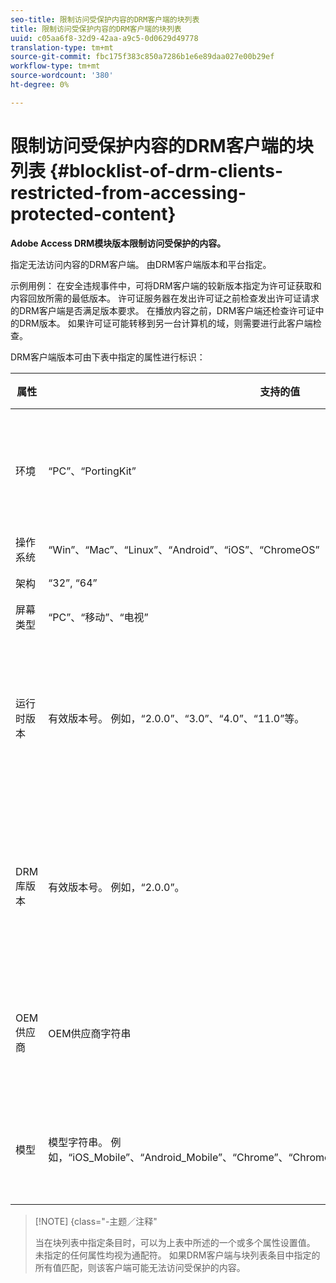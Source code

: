 ```yaml
---
seo-title: 限制访问受保护内容的DRM客户端的块列表
title: 限制访问受保护内容的DRM客户端的块列表
uuid: c05aa6f8-32d9-42aa-a9c5-0d0629d49778
translation-type: tm+mt
source-git-commit: fbc175f383c850a7286b1e6e89daa027e00b29ef
workflow-type: tm+mt
source-wordcount: '380'
ht-degree: 0%

---
```



# 限制访问受保护内容的DRM客户端的块列表 {#blocklist-of-drm-clients-restricted-from-accessing-protected-content}

**Adobe Access DRM模块版本限制访问受保护的内容。**

指定无法访问内容的DRM客户端。 由DRM客户端版本和平台指定。

示例用例： 在安全违规事件中，可将DRM客户端的较新版本指定为许可证获取和内容回放所需的最低版本。 许可证服务器在发出许可证之前检查发出许可证请求的DRM客户端是否满足版本要求。 在播放内容之前，DRM客户端还检查许可证中的DRM版本。 如果许可证可能转移到另一台计算机的域，则需要进行此客户端检查。

DRM客户端版本可由下表中指定的属性进行标识：

| **属性** | **支持的值** | **匹配条件** | **说明** |
|---|---|---|---|
| 环境 | “PC”、“PortingKit” | 精确匹配 | 标识客户端是在桌面上还是任何其他设备上运行。 |
| 操作系统 | “Win”、“Mac”、“Linux”、“Android”、“iOS”、“ChromeOS” | 精确匹配 | Platform |
| 架构 | “32”, “64” | 精确匹配 | 32位或64位 |
| 屏幕类型 | “PC”、“移动”、“电视” | 精确匹配 |  |
| 运行时版本 | 有效版本号。 例如，“2.0.0”、“3.0”、“4.0”、“11.0”等。 | 如果客户端版本小于或等于指定的版本，则匹配。 | 版本号指定为数字和句点(“”)的组合。 任意长度的。 |
| DRM库版本 | 有效版本号。 例如，“2.0.0”。 | 如果客户端版本小于或等于指定的版本，则匹配。 | 版本号指定为数字和句点(“”)的组合。 任意长度的。 |
| OEM供应商 | OEM供应商字符串 | 精确匹配 | 使用移植工具包的设备的OEM供应商标识字符串。 |
| 模型 | 模型字符串。 例如，“iOS_Mobile”、“Android_Mobile”、“Chrome”、“ChromeOS_ARM”、“WindowsOnARM”、“AVE” | 精确匹配 | 使用移植工具包的设备的设备模型标识字符串。 |

>[!NOTE] {class=&quot;-主题／注释&quot;
>
>当在块列表中指定条目时，可以为上表中所述的一个或多个属性设置值。 未指定的任何属性均视为通配符。 如果DRM客户端与块列表条目中指定的所有值匹配，则该客户端可能无法访问受保护的内容。

